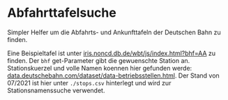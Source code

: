 Abfahrttafelsuche
=================

Simpler Helfer um die Abfahrts- und Ankunfttafeln der Deutschen Bahn zu finden.

Eine Beispieltafel ist unter [iris.noncd.db.de/wbt/js/index.html?bhf=AA](https://iris.noncd.db.de/wbt/js/index.html?bhf=AA) zu finden. Der `bhf` get-Parameter gibt die gewuenschte Station an. Stationskuerzel und volle Namen koennen hier gefunden werde: [data.deutschebahn.com/dataset/data-betriebsstellen.html](https://data.deutschebahn.com/dataset/data-betriebsstellen.html). Der Stand von 07/2021 ist hier unter `./stops.csv` hinterlegt und wird zur Stationsnamenssuche verwendet.

